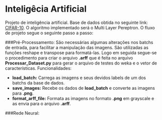 # Inteligêcia Artificial

Projeto de inteligência artificial. Base de dados obtida no seguinte link: [CIFAR-10](http://www.cs.toronto.edu/~kriz/cifar.html). O
algoritmo implementado será o Multi Layer Pereptron. O fluxo de projeto segue o seguinte passo a passo:

###Pré-Processamento: 
São necessárias algumas alterações nos batchs de entrada, para facilitar a manipulação das imagens. 
São utilizadas as funções reshape e transpose para formatá-las. Logo em seguida segue-se o procedimento para 
criar o arquivo **.arff** que é feita no arquivo **Processar_Dataset.py** para gerar o arquivo de testes do weka e o vetor de características.
Funcionalidades:
 -  **load_batch:** Carrega as imagens e seus devidos labels de um dos batchs da base de dados.
 -  **save_images:** Recebe os dados de **load_batch** e converte as imagens para **.png**.
 -  **format_arff_file:** Formata as imagens no formato **.png** em grayscale e as envia para o arquivo **.arff**. 

###Rede Neural:
  
